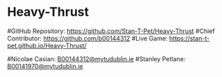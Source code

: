 # Heavy-Thrust

#GitHub Repository: https://github.com/Stan-T-Pet/Heavy-Thrust
#Chief Contributor: https://github.com/b00144312
#Live Game: https://stan-t-pet.github.io/Heavy-Thrust/

#Nicolae Casian: B00144312@mytudublin.ie
#Stanley Petlane: B00141970@mytudublin.ie
